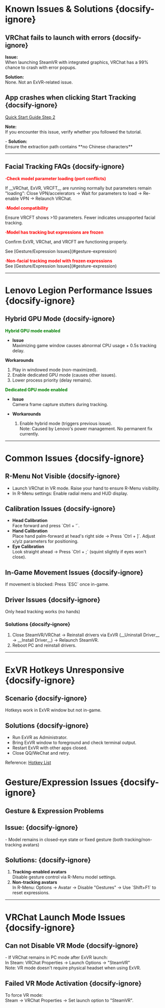 # Known Issues & Solutions {docsify-ignore}

## VRChat fails to launch with errors {docsify-ignore}
<div class="question-box">
   <p>
   <b>Issue:</b><br>
   When launching SteamVR with integrated graphics, VRChat has a 99% chance to crash with error popups.  
   </p>
   <p>
   <b>Solution:</b>  <br>
   None. Not an ExVR-related issue.
   </p> 
</div>

## App crashes when clicking Start Tracking {docsify-ignore}
  [Quick Start Guide Step 2](/zh-cn/guide.md#step-2-extract-files)
<div class="question-box">
  <p>
  <b>Note:</b>  <br>
  If you encounter this issue, verify whether you followed the tutorial.  
  </p>
  <p>
- <b>Solution:</b>  <br>
  Ensure the extraction path contains **no Chinese characters**
  </p>
</div>

---  
## Facial Tracking FAQs {docsify-ignore}
<div class="question-box">
   <b style="color: red;">·Check model parameter loading (port conflicts)</b><br>
   <p>
   If __VRChat, ExVR, VRCFT__ are running normally but parameters remain "loading": Close VPN/accelerators → Wait for parameters to load → Re-enable VPN → Relaunch VRChat.</p>
   <b style="color: red;">·Model compatibility</b><br>
   <p>
   Ensure VRCFT shows >10 parameters. Fewer indicates unsupported facial tracking.</p>
   <b style="color: red;">·Model has tracking but expressions are frozen</b><br>
         <p>
   Confirm ExVR, VRChat, and VRCFT are functioning properly.<br> 
   </p>
   <p>
   See [Gesture/Expression Issues](#gesture-expression)
   </p>
   <b style="color: red;">·Non-facial tracking model with frozen expressions</b><br>
   See [Gesture/Expression Issues](#gesture-expression)
</div>

---  
# Lenovo Legion Performance Issues {docsify-ignore}
## Hybrid GPU Mode {docsify-ignore}
<div class="question-box">
<b style="color: green;">Hybrid GPU mode enabled</b>

- **Issue**  
  Maximizing game window causes abnormal CPU usage + 0.5s tracking delay.  

 **Workarounds**  
  1. Play in windowed mode (non-maximized).  
  2. Enable dedicated GPU mode (causes other issues).  
  3. Lower process priority (delay remains).
</div>
<div class="question-box">
<b style="color: green;">Dedicated GPU mode enabled</b>

- **Issue**  
  Camera frame capture stutters during tracking.  

- **Workarounds**  
  1. Enable hybrid mode (triggers previous issue).  
  Note: Caused by Lenovo's power management. No permanent fix currently.
</div>

---  
# Common Issues {docsify-ignore}
## R-Menu Not Visible {docsify-ignore}
<div class="question-box">
<ul>
 <li>Launch VRChat in VR mode. Raise your hand to ensure R-Menu visibility.</li>
 <li>In R-Menu settings: Enable radial menu and HUD display.</li>
 </ul>
</div>

## Calibration Issues {docsify-ignore}
<div class="question-box">
<ul>
<li>
 <b>Head Calibration</b><br>  
   Face forward and press `Ctrl + '`.
</li>
<li><b>Hand Calibration</b><br>  
   Place hand palm-forward at head's right side → Press `Ctrl + ]`. Adjust x/y/z parameters for positioning.
</li>
<li><b>Eye Calibration</b><br> 
   Look straight ahead → Press `Ctrl + ;` (squint slightly if eyes won't close). 
   </li>
</div>

## In-Game Movement Issues {docsify-ignore}
<div class="question-box">
If movement is blocked: Press `ESC` once in-game.
</div>

## Driver Issues {docsify-ignore}
<div class="question-box">
Only head tracking works (no hands)
</div>

### Solutions {docsify-ignore}
<div class="question-box">
<ol>
<li>
   Close SteamVR/VRChat → Reinstall drivers via ExVR (__Uninstall Driver__ → __Install Driver__) → Relaunch SteamVR.
   </li>
   <li>
   Reboot PC and reinstall drivers.
   </li>
</ol>
</div>

---  
# ExVR Hotkeys Unresponsive {docsify-ignore}
## Scenario {docsify-ignore}
<div class="question-box">
Hotkeys work in ExVR window but not in-game.
</div>

## Solutions {docsify-ignore}
<div class="question-box">
<ul>
<li>Run ExVR as Administrator.  </li>
<li>Bring ExVR window to foreground and check terminal output.</li>  
<li> Restart ExVR with other apps closed. </li>   
<li> Close QQ/WeChat and retry. </li>  
</ul>
</div>

  Reference: [Hotkey List](/en/hotkey.md#Keybind-Settings)
 
# Gesture/Expression Issues {docsify-ignore}

<h2 id="gesture-expression">Gesture & Expression Problems</h2>

## Issue: {docsify-ignore}
<div class="question-box">
 - Model remains in closed-eye state or fixed gesture (both tracking/non-tracking avatars)
 </div>

## Solutions: {docsify-ignore}
<div class="question-box">
<ol>
<li><b>Tracking-enabled avatars</b><br>Disable gesture control via R-Menu model settings.</li>
<li><b>Non-tracking avatars</b><br>In R-Menu: Options → Avatar → Disable "Gestures" → Use `Shift+F1` to reset expressions.</li>
 </ol>
 </div>

---  
# VRChat Launch Mode Issues {docsify-ignore}

## Can not Disable VR Mode {docsify-ignore}
<div class="question-box">
- If VRChat remains in PC mode after ExVR launch:<br>
In Steam: VRChat Properties → Launch Options → "SteamVR"<br>
Note: VR mode doesn't require physical headset when using ExVR.
</div>

## Failed VR Mode Activation {docsify-ignore}
<div class="question-box">
To force VR mode:<br>
Steam → VRChat Properties → Set launch option to "SteamVR".
</div>